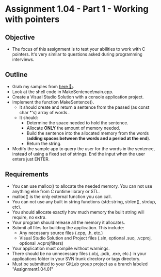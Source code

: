 ---
---

# Assignment 1.04 - Part 1 - Working with pointers

## Objective

- The focus of this assignment is to test your abilities to work with C pointers. It's very similar to questions asked during programming interviews.

## Outline

- Grab my samples from [here &#128193;:](git@eae-git.eng.utah.edu:cohort7/samples.git).
- Look at the shell code in MakeSentence\main.cpp.
- Create a Visual Studio Solution with a console application project.
- Implement the function MakeSentence().
  - It should create and return a sentence from the passed (as const char *'s) array of words .
  - It should:
    - Determine the space needed to hold the sentence.
    - Allocate  **ONLY** the amount of memory needed.
    - Build the sentence into the allocated memory from the words (**adding spaces between the words and a period at the end**).
    - Return the string.
- Modify the sample app to query the user for the words in the sentence, instead of using a fixed set of strings. End the input when the user enters just ENTER.

## Requirements

- You can use malloc() to allocate the needed memory. You can not use anything else from C runtime library or STL.
- malloc() is the only external function you can call.
- You can not use any built in string functions (std::string, strlen(), strdup, etc).
- You should allocate exactly how much memory the built string will require, no extra.
- Your program should release all the memory it allocates.
- Submit all files for building the application. This include:
  - Any necessary source files (.cpp, .h, etc.)
  - Visual Studio Solution and Project files (.sln, optional .suo, .vcproj, optional .vcprojfilters)
- Your application must compile without warnings.
- There should be no unnecessary files (.obj, .pdb, .exe, etc.) in your applications folder in your SVN trunk directory or tags directory.
- Must be submitted to your GitLab group project as a branch labeled "Assignment1.04.01"